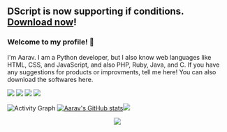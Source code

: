 ## DScript is now supporting if conditions. [Download now](https://github.com/aaravdave/DScript)! 
### Welcome to my profile! 👋
I'm Aarav. I am a Python developer, but I also know web languages like HTML, CSS, and JavaScript, and also PHP, Ruby, Java, and C. If you have any suggestions for products or improvments, tell me here! You can also download the softwares here.

![](https://komarev.com/ghpvc/?username=aaravdave&color=blue) 
![](https://img.shields.io/badge/OS-macOS&nbsp;11-informational?style=flat&logo=mac&logoColor=blue&color=0C7DBE)
![](https://img.shields.io/badge/Editor-PyCharm&nbsp;-informational?style=flat&logo=pycharm&logoColor=blue&color=0C7DBE)
![](https://img.shields.io/badge/Shell-Terminal-informational?style=flat&logo=terminal&logoColor=blue&color=0C7DBE)

![Activity Graph](https://activity-graph.herokuapp.com/graph?username=aaravdave&theme=github)
[![Aarav's GitHub stats](https://github-readme-stats.vercel.app/api?username=aaravdave)](https://github.com/aaravdave/github-readme-stats)<img src="https://github-readme-stats.vercel.app/api/top-langs/?username=aaravdave&layout=compact"/>

<div align="center">
  <img src="https://github-profile-trophy.vercel.app/?username=aaravdave&column=7&theme=onedark" />
</div>
